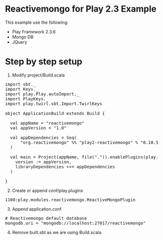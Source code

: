 Reactivemongo for Play 2.3 Example
=======================

This example use the following:
<ul>
<li>Play Framework 2.3.6</li>
<li>Mongo DB</li>
<li>JQuery</li>
</ul>

Step by step setup
=======================
1. Modify project/Build.scala

<pre>
import sbt._
import Keys._
import play.Play.autoImport._
import PlayKeys._
import play.twirl.sbt.Import.TwirlKeys

object ApplicationBuild extends Build {

  val appName = "reactivemongo"
  val appVersion = "1.0"
    
  val appDependencies = Seq(
      "org.reactivemongo" %% "play2-reactivemongo" % "0.10.5.0.akka23"
  )
  
  val main = Project(appName, file(".")).enablePlugins(play.PlayScala).settings(
    version := appVersion,
    libraryDependencies ++= appDependencies
  )

}
</pre>

2. Create or append conf/play.plugins
<pre>
1100:play.modules.reactivemongo.ReactiveMongoPlugin
</pre>

3. Append application.conf
<pre>
# Reactivemongo default database
mongodb.uri = "mongodb://localhost:27017/reactivemongo"
</pre>

4. Remove built.sbt as we are using Build.scala. 
